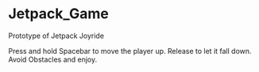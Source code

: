 # Jetpack_Game
 Prototype of Jetpack Joyride

Press and hold Spacebar to move the player up. Release to let it fall down. Avoid Obstacles and enjoy.
